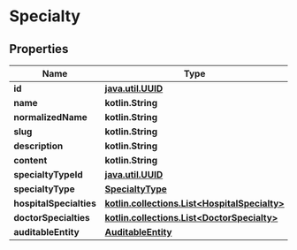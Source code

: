 
# Specialty

## Properties
Name | Type | Description | Notes
------------ | ------------- | ------------- | -------------
**id** | [**java.util.UUID**](java.util.UUID.md) |  |  [optional]
**name** | **kotlin.String** |  |  [optional]
**normalizedName** | **kotlin.String** |  |  [optional]
**slug** | **kotlin.String** |  |  [optional]
**description** | **kotlin.String** |  |  [optional]
**content** | **kotlin.String** |  |  [optional]
**specialtyTypeId** | [**java.util.UUID**](java.util.UUID.md) |  |  [optional]
**specialtyType** | [**SpecialtyType**](SpecialtyType.md) |  |  [optional]
**hospitalSpecialties** | [**kotlin.collections.List&lt;HospitalSpecialty&gt;**](HospitalSpecialty.md) |  |  [optional]
**doctorSpecialties** | [**kotlin.collections.List&lt;DoctorSpecialty&gt;**](DoctorSpecialty.md) |  |  [optional]
**auditableEntity** | [**AuditableEntity**](AuditableEntity.md) |  |  [optional]



